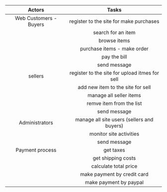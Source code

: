 | Actors  | Tasks  |
|:--------:|:--------:|
| Web Customers - Buyers  |  register to the site for make purchases |
|   | search for an item  |
|   | browse items  |
|   | purchase items - make order  |
|   | pay the bill  |
|   | send message  |
| sellers  | register to the site for upload itmes for sell  |
|   | add new item to the site for sell  |
|   | manage all seller items  |
|   | remve item from the list  |
|   | send message  |
| Administrators  | manage all site users (sellers and buyers)  |
|   | monitor site activities  |
|   | send message  |
| Payment process  | get taxes  |
|   | get shipping costs  |
|   | calculate total price  |
|   | make payment by credit card  |
|   | make payment by paypal  |

